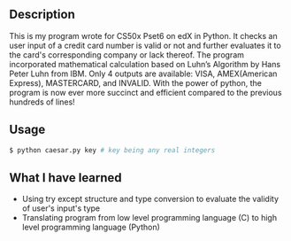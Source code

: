 ## Description
This is my program wrote for CS50x Pset6 on edX in Python. It checks an user input of a credit card number is valid or not and further evaluates it to the card's corresponding company or lack thereof. The program incorporated mathematical calculation based on Luhn’s Algorithm by Hans Peter Luhn from IBM. Only 4 outputs are available: VISA, AMEX(American Express), MASTERCARD, and INVALID. With the power of python, the program is now ever more succinct and efficient compared to the previous hundreds of lines!

## Usage
```python
$ python caesar.py key # key being any real integers
```

## What I have learned
* Using try except structure and type conversion to evaluate the validity of user's input's type
* Translating program from low level programming language (C) to high level programming language (Python)
